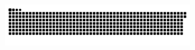<picture>
  <source media="(prefers-color-scheme: dark)" srcset="https://raw.githubusercontent.com/MarineHakobyan/MarineHakobyan/d2d5a1b1f1c10c4048a831a1a5b2dec9197ef521/github-contribution-grid-snake-dark.svg" />
  <source media="(prefers-color-scheme: light)" srcset="https://raw.githubusercontent.com/MarineHakobyan/MarineHakobyan/d2d5a1b1f1c10c4048a831a1a5b2dec9197ef521/github-contribution-grid-snake.svg" />
  <img alt="github-snake" src="https://raw.githubusercontent.com/MarineHakobyan/MarineHakobyan/d2d5a1b1f1c10c4048a831a1a5b2dec9197ef521/github-contribution-grid-snake-dark.svg" />
</picture>
